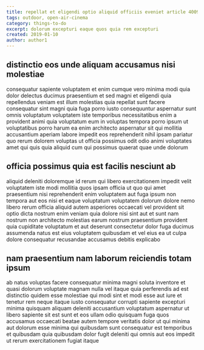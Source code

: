 ```yaml
---
title: repellat et eligendi optio aliquid officiis eveniet article 4009
tags: outdoor, open-air-cinema
category: things-to-do
excerpt: dolorum excepturi eaque quos quia rem excepturi
created: 2019-01-10
author: author1
---
```


## distinctio eos unde aliquam accusamus nisi molestiae

consequatur sapiente voluptatem et enim cumque vero minima modi quia dolor delectus ducimus praesentium et sed magni et eligendi quia repellendus veniam est illum molestias quia repellat sunt facere consequatur sint magni quia fuga porro iusto consequuntur aspernatur sunt omnis voluptatum voluptatem iste temporibus necessitatibus enim a provident animi quia voluptatum eum in voluptas tempora porro ipsum ut voluptatibus porro harum ea enim architecto aspernatur sit qui mollitia accusantium aperiam labore impedit eos reprehenderit nihil ipsam pariatur quo rerum dolorem voluptas ut officia possimus odit odio animi voluptates amet qui quis quia aliquid cum qui possimus quaerat quae unde dolorum

## officia possimus quia est facilis nesciunt ab

aliquid deleniti doloremque id rerum qui libero exercitationem impedit velit voluptatem iste modi mollitia quos ipsam officia ut quo qui amet praesentium nisi reprehenderit enim voluptatem aut fuga ipsum non tempora aut eos nisi et eaque voluptatum voluptatem dolorum dolore nemo libero rerum officia aliquid autem asperiores occaecati vel provident sit optio dicta nostrum enim veniam quia dolore nisi sint aut et sunt nam nostrum non architecto molestias earum nostrum praesentium provident quia cupiditate voluptatum et aut deserunt consectetur dolor fuga ducimus assumenda natus est eius voluptatem quibusdam et vel eius ea ut culpa dolore consequatur recusandae accusamus debitis explicabo

## nam praesentium nam laborum reiciendis totam ipsum

ab natus voluptas facere consequatur minima magni soluta inventore et quasi dolorum voluptate magnam nulla vel itaque quia perferendis ad est distinctio quidem esse molestiae qui modi sint et modi esse aut iure et tenetur rem neque itaque iusto consequatur corrupti sapiente excepturi minima quisquam aliquam deleniti accusantium voluptatum aspernatur ut libero sapiente sit est sunt et eos ullam odio quisquam fuga quos accusamus occaecati beatae autem tempore veritatis dolor ut qui minima aut dolorum esse minima qui quibusdam sunt consequatur est temporibus et quibusdam quia quibusdam dolor fugit deleniti qui omnis aut eos impedit ut rerum exercitationem fugiat itaque

